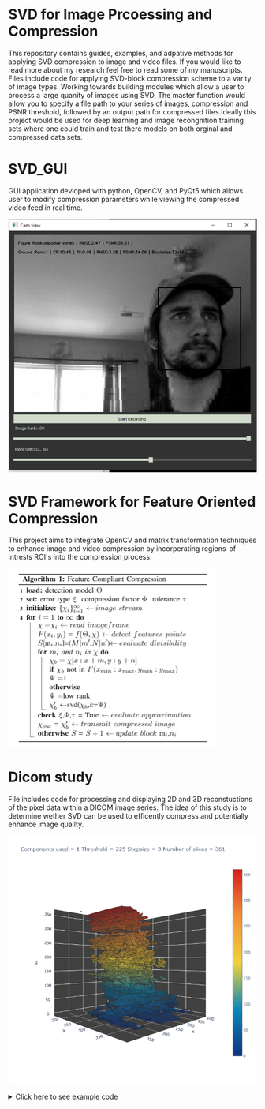 # SVD for Image Prcoessing and Compression
This repository contains guides, examples, and adpative methods for applying SVD compression to image and video files. If you would like to read more about my research feel free to read some of my manuscripts. Files include code for applying SVD-block compression scheme  to a varity of image types. Working towards building modules which allow a user to process a large quanity of images using SVD. 
The master function would allow you to specify a file path to your series of images, compression and PSNR threshold, followed by an output path for compressed files.Ideally this project would be used for deep learning and image recongnition training sets where one could train and test there models on both orginal and compressed data sets.

# SVD_GUI
GUI application devloped with python, OpenCV, and PyQt5 which allows user to modify compression parameters while viewing the compressed video feed in real time.

![SVD GUI Example](https://github.com/Jesse-Redford/Adpative-SVD/blob/master/SVD_GUI.PNG?raw=true)


# SVD Framework for Feature Oriented Compression
This project aims to integrate OpenCV and matrix transformation techniques to enhance image and video compression by incorperating regions-of-intrests ROI's into the compression process. 


![Fc-SVD algorithm](https://github.com/Jesse-Redford/Adpative-SVD/blob/master/fc-SVD%20algorithm.PNG?raw=true)


# Dicom study 
File includes code for processing and displaying 2D and 3D reconstuctions of the pixel data within a DICOM image series.
The idea of this study is to determine wether SVD can be used to efficently compress and potentially enhance image quailty.


 
![DICOM Study, SVD compression effects on 3D reconstructions of CT and MRI scans](https://github.com/Jesse-Redford/Adpative-SVD/blob/master/3D_Bone_Reconstruction_GIF.gif?raw=true)

<details>
  <summary>Click here to see example code</summary>

</details>



